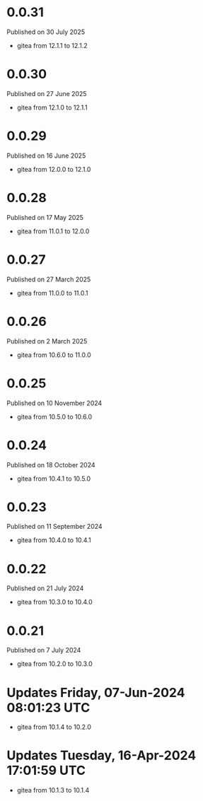 # 0.0.31

Published on 30 July 2025

- gitea from 12.1.1 to 12.1.2

# 0.0.30

Published on 27 June 2025

- gitea from 12.1.0 to 12.1.1

# 0.0.29

Published on 16 June 2025

- gitea from 12.0.0 to 12.1.0

# 0.0.28

Published on 17 May 2025

- gitea from 11.0.1 to 12.0.0

# 0.0.27

Published on 27 March 2025

- gitea from 11.0.0 to 11.0.1

# 0.0.26

Published on 2 March 2025

- gitea from 10.6.0 to 11.0.0

# 0.0.25

Published on 10 November 2024

- gitea from 10.5.0 to 10.6.0

# 0.0.24

Published on 18 October 2024

- gitea from 10.4.1 to 10.5.0

# 0.0.23

Published on 11 September 2024

- gitea from 10.4.0 to 10.4.1

# 0.0.22

Published on 21 July 2024

- gitea from 10.3.0 to 10.4.0

# 0.0.21

Published on 7 July 2024

- gitea from 10.2.0 to 10.3.0

# Updates Friday, 07-Jun-2024 08:01:23 UTC
- gitea from 10.1.4 to 10.2.0

# Updates Tuesday, 16-Apr-2024 17:01:59 UTC
- gitea from 10.1.3 to 10.1.4

